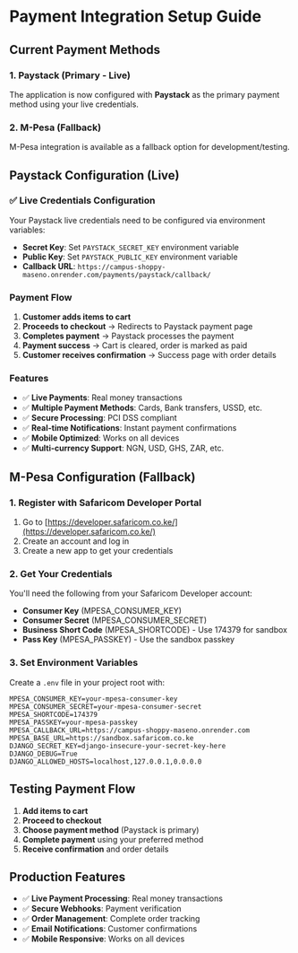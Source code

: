 # Payment Integration Setup Guide

## Current Payment Methods

### 1. Paystack (Primary - Live)
The application is now configured with **Paystack** as the primary payment method using your live credentials.

### 2. M-Pesa (Fallback)
M-Pesa integration is available as a fallback option for development/testing.

## Paystack Configuration (Live)

### ✅ Live Credentials Configuration
Your Paystack live credentials need to be configured via environment variables:

- **Secret Key**: Set `PAYSTACK_SECRET_KEY` environment variable
- **Public Key**: Set `PAYSTACK_PUBLIC_KEY` environment variable  
- **Callback URL**: `https://campus-shoppy-maseno.onrender.com/payments/paystack/callback/`

### Payment Flow
1. **Customer adds items to cart**
2. **Proceeds to checkout** → Redirects to Paystack payment page
3. **Completes payment** → Paystack processes the payment
4. **Payment success** → Cart is cleared, order is marked as paid
5. **Customer receives confirmation** → Success page with order details

### Features
- ✅ **Live Payments**: Real money transactions
- ✅ **Multiple Payment Methods**: Cards, Bank transfers, USSD, etc.
- ✅ **Secure Processing**: PCI DSS compliant
- ✅ **Real-time Notifications**: Instant payment confirmations
- ✅ **Mobile Optimized**: Works on all devices
- ✅ **Multi-currency Support**: NGN, USD, GHS, ZAR, etc.

## M-Pesa Configuration (Fallback)

### 1. Register with Safaricom Developer Portal
1. Go to [https://developer.safaricom.co.ke/](https://developer.safaricom.co.ke/)
2. Create an account and log in
3. Create a new app to get your credentials

### 2. Get Your Credentials
You'll need the following from your Safaricom Developer account:
- **Consumer Key** (MPESA_CONSUMER_KEY)
- **Consumer Secret** (MPESA_CONSUMER_SECRET)
- **Business Short Code** (MPESA_SHORTCODE) - Use 174379 for sandbox
- **Pass Key** (MPESA_PASSKEY) - Use the sandbox passkey

### 3. Set Environment Variables
Create a `.env` file in your project root with:

```
MPESA_CONSUMER_KEY=your-mpesa-consumer-key
MPESA_CONSUMER_SECRET=your-mpesa-consumer-secret
MPESA_SHORTCODE=174379
MPESA_PASSKEY=your-mpesa-passkey
MPESA_CALLBACK_URL=https://campus-shoppy-maseno.onrender.com
MPESA_BASE_URL=https://sandbox.safaricom.co.ke
DJANGO_SECRET_KEY=django-insecure-your-secret-key-here
DJANGO_DEBUG=True
DJANGO_ALLOWED_HOSTS=localhost,127.0.0.1,0.0.0.0
```

## Testing Payment Flow
1. **Add items to cart**
2. **Proceed to checkout**
3. **Choose payment method** (Paystack is primary)
4. **Complete payment** using your preferred method
5. **Receive confirmation** and order details

## Production Features
- ✅ **Live Payment Processing**: Real money transactions
- ✅ **Secure Webhooks**: Payment verification
- ✅ **Order Management**: Complete order tracking
- ✅ **Email Notifications**: Customer confirmations
- ✅ **Mobile Responsive**: Works on all devices

